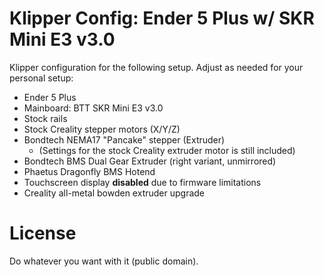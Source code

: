 # Klipper Config: Ender 5 Plus w/ SKR Mini E3 v3.0

Klipper configuration for the following setup. Adjust as needed for your personal setup:

- Ender 5 Plus
- Mainboard: BTT SKR Mini E3 v3.0
- Stock rails
- Stock Creality stepper motors (X/Y/Z)
- Bondtech NEMA17 "Pancake" stepper (Extruder)
  - (Settings for the stock Creality extruder motor is still included)
- Bondtech BMS Dual Gear Extruder (right variant, unmirrored)
- Phaetus Dragonfly BMS Hotend
- Touchscreen display **disabled** due to firmware limitations
- Creality all-metal bowden extruder upgrade

# License

Do whatever you want with it (public domain).
